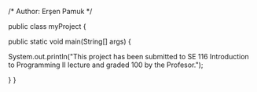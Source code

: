/*
Author: Erşen Pamuk
*/


public class myProject {


  public static void main(String[] args) {
  
  
System.out.println("This project has been submitted to SE 116 Introduction to Programming II lecture and graded 100 by the Profesor.");

  }
}  
